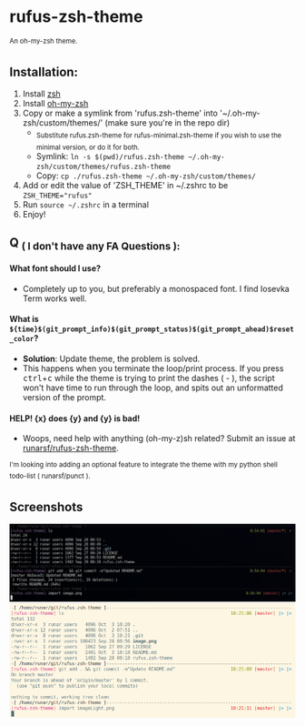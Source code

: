 # rufus-zsh-theme
<sup>An oh-my-zsh theme.</sup>

## Installation:
1. Install [zsh](https://en.wikipedia.org/wiki/Z_shell)
2. Install [oh-my-zsh](https://ohmyz.sh/)
3. Copy or make a symlink from 'rufus.zsh-theme' into '~/.oh-my-zsh/custom/themes/' (make sure you're in the repo dir)
	* <sub>Substitute rufus.zsh-theme for rufus-minimal.zsh-theme if you wish to use the minimal version, or do it for both.</sub>
	* Symlink: `ln -s $(pwd)/rufus.zsh-theme ~/.oh-my-zsh/custom/themes/rufus.zsh-theme`
	* Copy: `cp ./rufus.zsh-theme ~/.oh-my-zsh/custom/themes/`
4. Add or edit the value of 'ZSH_THEME' in ~/.zshrc to be ``ZSH_THEME="rufus"``
5. Run ``source ~/.zshrc`` in a terminal
6. Enjoy!

## Q <sub>( I don't have any FA Questions ):</sub>
#### What font should I use?
* Completely up to you, but preferably a monospaced font. I find Iosevka Term works well.

#### What is  `${time}$(git_prompt_info)$(git_prompt_status)$(git_prompt_ahead)$reset_color`?
* **Solution**: Update theme, the problem is solved.
* This happens when you terminate the loop/print process. If you press <kbd>ctrl</kbd>+<kbd>c</kbd> while the theme is trying to print the dashes ( - ), the script won't have time to run through the loop, and spits out an unformatted version of the prompt.

#### HELP! {x} does {y} and {y} is bad!
* Woops, need help with anything (oh-my-z)sh related? Submit an issue at [runarsf/rufus-zsh-theme](https://github.com/runarsf/rufus-zsh-theme/issues/new).

<sup>I'm looking into adding an optional feature to integrate the theme with my python shell todo-list ( runarsf/punct ).</sup>

## Screenshots
![terminalDark](image.png "theme: runarsf/dotfiles")
![terminalLight](imageLight.png "theme: solarized light")
